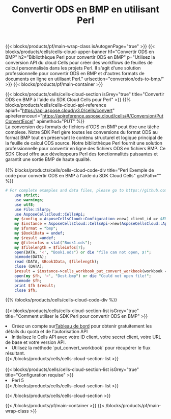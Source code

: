 ﻿---
title:  Convertir ODS en BMP en utilisant Perl
description:  Utilisation du SDK Cloud Aspose.Cells pour Perl pour convertir un fichier au format ODS en fichier au format BMP.
---
{{< blocks/products/pf/main-wrap-class isAutogenPage="true" >}}
{{< blocks/products/cells/cells-cloud-upper-banner h1="Convertir ODS en BMP" h2="Bibliothèque Perl pour convertir ODS en BMP" p="Utilisez la conversion API du cloud Cells pour créer des workflows de feuilles de calcul personnalisés dans les projets Perl. Il s\'agit d\'une solution professionnelle pour convertir ODS en BMP et d\'autres formats de documents en ligne en utilisant Perl." urlsection="conversion/ods-to-bmp/" >}}
{{< blocks/products/pf/main-container >}}

{{< blocks/products/cells/cells-cloud-section isGrey="true" title="Convertir ODS en BMP à l\'aide du SDK Cloud Cells pour Perl" >}}
{{% blocks/products/cells/cells-cloud-api-reference apiurl="https://api.aspose.cloud/v3.0/cells/convert" apireferenceurl="https://apireference.aspose.cloud/cells/#/Conversion/PutConvertExcel" apimethod="PUT" %}}
<br/>
La conversion des formats de fichiers d'ODS en BMP peut être une tâche complexe. Notre SDK Perl gère toutes les conversions du format ODS au format BMP tout en préservant le contenu structurel et logique principal de la feuille de calcul ODS source. Notre bibliothèque Perl fournit une solution professionnelle pour convertir en ligne des fichiers ODS en fichiers BMP. Ce SDK Cloud offre aux développeurs Perl des fonctionnalités puissantes et garantit une sortie BMP de haute qualité.
<br/>
<br/>
{{% blocks/products/cells/cells-cloud-code-div title="Perl Exemple de code pour convertir ODS en BMP à l\'aide du SDK Cloud Cells" gistPath="" %}}
 
```perl
# For complete examples and data files, please go to https://github.com/aspose-cells-cloud/aspose-cells-cloud-perl/
    use strict;
    use warnings;
    use utf8; 
    use File::Slurp;
    use AsposeCellsCloud::CellsApi;
    my $config = AsposeCellsCloud::Configuration->new( client_id => $ENV{'ProductClientId'}, client_secret => $ENV{'ProductClientSecret'});
    my $instance = AsposeCellsCloud::CellsApi->new(AsposeCellsCloud::ApiClient->new( $config));
    my $format = "bmp";
    my $Book1Data = undef;
    my $result =undef;
    my @fileinfos = stat("Book1.ods");
    my $filelength = $fileinfos[7];
    open(DATA, '<', "Book1.ods") or die "file can not open, $!";
    binmode(DATA);
    read (DATA, $Book1Data, $filelength);
    close (DATA); 
    $result = $instance->cells_workbook_put_convert_workbook(workbook => $Book1Data, format => $format);
    open(my $fh, '>', "Dest.bmp") or die "Could not open file!";
    binmode $fh;
    print $fh $result;
    close $fh;
```
 
{{% /blocks/products/cells/cells-cloud-code-div %}}
<br/>
<br/>
{{< blocks/products/cells/cells-cloud-section-list isGrey="true" title="Comment utiliser le SDK Perl pour convertir ODS en BMP" >}}
<li> Créez un compte sur<a href="https://dashboard.aspose.cloud/">Tableau de bord</a> pour obtenir gratuitement les détails du quota et de l'autorisation API</li>
<li>Initialisez le Cells API avec votre ID client, votre secret client, votre URL de base et votre version API.</li>
<li>Utilisez la méthode `put_convert_workbook` pour récupérer le flux résultant.</li>
{{< /blocks/products/cells/cells-cloud-section-list >}}
<br/>
<br/>
{{< blocks/products/cells/cells-cloud-section-list isGrey="true" title="Configuration requise" >}}
<li>Perl 5</li>
{{< /blocks/products/cells/cells-cloud-section-list >}}

{{< /blocks/products/cells/cells-cloud-section >}}

{{< /blocks/products/pf/main-container >}}
{{< /blocks/products/pf/main-wrap-class >}}
